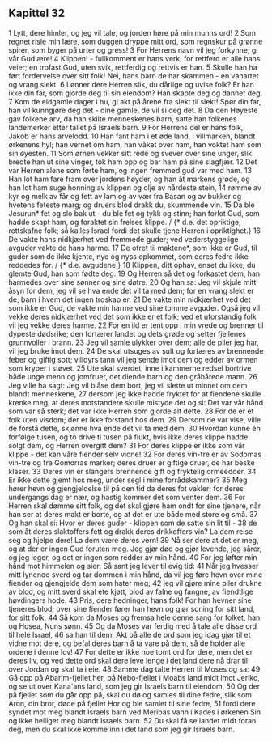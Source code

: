 ## Kapittel 32

1 Lytt, dere himler, og jeg vil tale, og jorden høre på min munns ord!
2 Som regnet risle min lære, som duggen dryppe mitt ord, som regnskur på grønne spirer, som byger på urter og gress!
3 For Herrens navn vil jeg forkynne; gi vår Gud ære!
4 Klippen! - fullkomment er hans verk, for rettferd er alle hans veier; en trofast Gud, uten svik, rettferdig og rettvis er han.
5 Skulle han ha ført fordervelse over sitt folk! Nei, hans barn de har skammen - en vanartet og vrang slekt.
6 Lønner dere Herren slik, du dårlige og uvise folk? Er han ikke din far, som gjorde deg til sin eiendom? Han skapte deg og dannet deg.
7 Kom de eldgamle dager i hu, gi akt på årene fra slekt til slekt! Spør din far, han vil kunngjøre deg det - dine gamle, de vil si deg det.
8 Da den Høyeste gav folkene arv, da han skilte menneskenes barn, satte han folkenes landemerker etter tallet på Israels barn.
9 For Herrens del er hans folk, Jakob er hans arvelodd.
10 Han fant ham i et øde land, i villmarken, blandt ørkenens hyl; han vernet om ham, han våket over ham, han voktet ham som sin øyesten.
11 Som ørnen vekker sitt rede og svever over sine unger, slik bredte han ut sine vinger, tok ham opp og bar ham på sine slagfjær.
12 Det var Herren alene som førte ham, og ingen fremmed gud var med ham.
13 Han lot ham fare fram over jordens høyder, og han åt markens grøde, og han lot ham suge honning av klippen og olje av hårdeste stein,
14 rømme av kyr og melk av får og fett av lam og av vær fra Basan og av bukker og hvetens feteste marg; og druers blod drakk du, skummende vin.
15 Da ble Jesurun* fet og slo bak ut - du ble fet og tykk og stinn; han forlot Gud, som hadde skapt ham, og foraktet sin frelses klippe. / {* d.e. det opriktige, rettskafne folk; så kalles Israel fordi det skulle tjene Herren i opriktighet.}
16 De vakte hans nidkjærhet ved fremmede guder; ved vederstyggelige avguder vakte de hans harme.
17 De ofret til maktene*, som ikke er Gud, til guder som de ikke kjente, nye og nyss opkommet, som deres fedre ikke reddedes for. / {* d.e. avgudene.}
18 Klippen, ditt ophav, enset du ikke; du glemte Gud, han som fødte deg.
19 Og Herren så det og forkastet dem, han harmedes over sine sønner og sine døtre.
20 Og han sa: Jeg vil skjule mitt åsyn for dem, jeg vil se hva ende det vil ta med dem; for en vrang slekt er de, barn i hvem det ingen troskap er.
21 De vakte min nidkjærhet ved det som ikke er Gud, de vakte min harme ved sine tomme avguder. Også jeg vil vekke deres nidkjærhet ved det som ikke er et folk; ved et uforstandig folk vil jeg vekke deres harme.
22 For en ild er tent opp i min vrede og brenner til dypeste dødsrike; den fortærer landet og dets grøde og setter fjellenes grunnvoller i brann.
23 Jeg vil samle ulykker over dem; alle de piler jeg har, vil jeg bruke imot dem.
24 De skal utsuges av sult og fortæres av brennende feber og giftig sott; villdyrs tann vil jeg sende imot dem og edder av ormen som kryper i støvet.
25 Ute skal sverdet, inne i kammerne redsel bortrive både unge menn og jomfruer, det diende barn og den gråhårede mann.
26 Jeg ville ha sagt: Jeg vil blåse dem bort, jeg vil slette ut minnet om dem blandt menneskene,
27 dersom jeg ikke hadde fryktet for at fiendene skulle krenke meg, at deres motstandere skulle mistyde det og si: Det var vår hånd som var så sterk; det var ikke Herren som gjorde alt dette.
28 For de er et folk uten visdom; der er ikke forstand hos dem.
29 Dersom de var vise, ville de forstå dette, skjønne hva ende det vil ta med dem.
30 Hvordan kunne én forfølge tusen, og to drive ti tusen på flukt, hvis ikke deres klippe hadde solgt dem, og Herren overgitt dem?
31 For deres klippe er ikke som vår klippe - det kan våre fiender selv vidne!
32 For deres vin-tre er av Sodomas vin-tre og fra Gomorras marker; deres druer er giftige druer, de har beske klaser.
33 Deres vin er slangers brennende gift og fryktelig ormeedder.
34 Er ikke dette gjemt hos meg, under segl i mine forrådskammer?
35 Meg hører hevn og gjengjeldelse til på den tid da deres fot vakler; for deres undergangs dag er nær, og hastig kommer det som venter dem.
36 For Herren skal dømme sitt folk, og det skal gjøre ham ondt for sine tjenere, når han ser at deres makt er borte, og at det er ute både med store og små.
37 Og han skal si: Hvor er deres guder - klippen som de satte sin lit til -
38 de som åt deres slaktoffers fett og drakk deres drikkoffers vin? La dem reise seg og hjelpe dere! La dem være deres vern!
39 Nå ser dere at det er meg, og at der er ingen Gud foruten meg. Jeg gjør død og gjør levende, jeg sårer, og jeg leger, og det er ingen som redder av min hånd.
40 For jeg løfter min hånd mot himmelen og sier: Så sant jeg lever til evig tid:
41 Når jeg hvesser mitt lynende sverd og tar dommen i min hånd, da vil jeg føre hevn over mine fiender og gjengjelde dem som hater meg;
42 jeg vil gjøre mine piler drukne av blod, og mitt sverd skal ete kjøtt, blod av falne og fangne, av fiendtlige høvdingers hode.
43 Pris, dere hedninger, hans folk! For han hevner sine tjeneres blod; over sine fiender fører han hevn og gjør soning for sitt land, for sitt folk.
44 Så kom da Moses og fremsa hele denne sang for folket, han og Hosea, Nuns sønn.
45 Og da Moses var ferdig med å tale alle disse ord til hele Israel,
46 sa han til dem: Akt på alle de ord som jeg idag gjør til et vidne mot dere, og befal deres barn å ta vare på dem, så de holder alle ordene i denne lov!
47 For dette er ikke noe tomt ord for dere, men det er deres liv, og ved dette ord skal dere leve lenge i det land dere nå drar til over Jordan og skal ta i eie.
48 Samme dag talte Herren til Moses og sa:
49 Gå opp på Abarim-fjellet her, på Nebo-fjellet i Moabs land midt imot Jeriko, og se ut over Kana'ans land, som jeg gir Israels barn til eiendom,
50 Og der på fjellet som du går opp på, skal du dø og samles til dine fedre, slik som Aron, din bror, døde på fjellet Hor og ble samlet til sine fedre,
51 fordi dere syndet mot meg blandt Israels barn ved Meribas vann i Kades i ørkenen Sin og ikke helliget meg blandt Israels barn.
52 Du skal få se landet midt foran deg, men du skal ikke komme inn i det land som jeg gir Israels barn.
